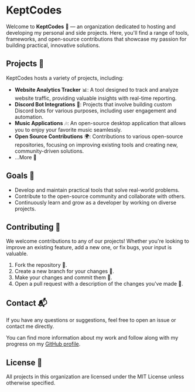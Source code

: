 # KeptCodes

Welcome to **KeptCodes** 🎉 — an organization dedicated to hosting and developing my personal and side projects. Here, you'll find a range of tools, frameworks, and open-source contributions that showcase my passion for building practical, innovative solutions.

## Projects 🚀

KeptCodes hosts a variety of projects, including:

- **Website Analytics Tracker** 📊: A tool designed to track and analyze website traffic, providing valuable insights with real-time reporting.
- **Discord Bot Integrations** 🤖: Projects that involve building custom Discord bots for various purposes, including user engagement and automation.
- **Music Applications** 🎶: An open-source desktop application that allows you to enjoy your favorite music seamlessly.
- **Open Source Contributions** 🌍: Contributions to various open-source repositories, focusing on improving existing tools and creating new, community-driven solutions.
- ...More 🚧

## Goals 🎯

- Develop and maintain practical tools that solve real-world problems.
- Contribute to the open-source community and collaborate with others.
- Continuously learn and grow as a developer by working on diverse projects.

## Contributing 🤝

We welcome contributions to any of our projects! Whether you're looking to improve an existing feature, add a new one, or fix bugs, your input is valuable.

1. Fork the repository 🍴.
2. Create a new branch for your changes 🌱.
3. Make your changes and commit them 📝.
4. Open a pull request with a description of the changes you've made 🔄.

## Contact 📬

If you have any questions or suggestions, feel free to open an issue or contact me directly.

You can find more information about my work and follow along with my progress on my [GitHub profile](https://github.com/priyanshuverma-dev).

## License 📝

All projects in this organization are licensed under the MIT License unless otherwise specified.
